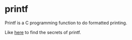 # printf
Printf is a C programming function to do formatted printing.

Like [here](https://www.academia.edu/10297206/Secrets_of_printf_) to find the secrets of printf.
